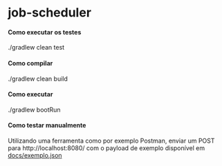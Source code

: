 # job-scheduler

#### Como executar os testes

./gradlew clean test

#### Como compilar

./gradlew clean build

#### Como executar

./gradlew bootRun

#### Como testar manualmente

Utilizando uma ferramenta como por exemplo Postman, enviar um POST para http://localhost:8080/ com o payload de exemplo disponível em [docs/exemplo.json](docs/exemplo.json)
